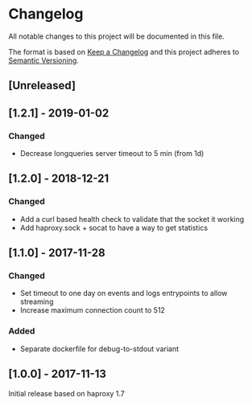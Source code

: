 # Changelog
All notable changes to this project will be documented in this file.

The format is based on [Keep a Changelog](http://keepachangelog.com/en/1.0.0/)
and this project adheres to [Semantic Versioning](http://semver.org/spec/v2.0.0.html).

## [Unreleased]

## [1.2.1] - 2019-01-02
### Changed
- Decrease longqueries server timeout to 5 min (from 1d)

## [1.2.0] - 2018-12-21
### Changed
- Add a curl based health check to validate that the socket it working
- Add haproxy.sock + socat to have a way to get statistics

## [1.1.0] - 2017-11-28
### Changed
- Set timeout to one day on events and logs entrypoints to allow streaming
- Increase maximum connection count to 512

### Added
- Separate dockerfile for debug-to-stdout variant

## [1.0.0] - 2017-11-13
Initial release based on haproxy 1.7
